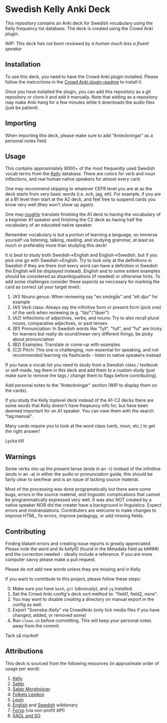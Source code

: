 # Swedish Kelly Anki Deck

This repository contains an Anki deck for Swedish vocabulary using the Kelly frequency list database. The deck is created using the Crowd Anki plugin.

*WIP: This deck has not been reviewed by a human much less a fluent speaker*

## Installation

To use this deck, you need to have the Crowd Anki plugin installed. Please follow the instructions in the [Crowd Anki plugin readme](https://github.com/Stvad/CrowdAnki) to install it.

Once you have installed the plugin, you can add this repository as a git repository or clone it and add it manually.
Note that adding as a repository may make Anki hang for a few minutes while it downloads the audio files (just be patient).

## Importing

When importing this deck, please make sure to add "Anteckningar" as a personal notes field.

## Usage

This contains approximately 8000+ of the most frequently used Swedish vocab terms from
the [Kelly](https://spraakbanken.gu.se/en/resources/kelly) database.
There are colors for verb and noun inflections, and real human native speakers for almost every card.

One may recommend skipping to whatever CEFR level you are at as the deck starts from very basic words (i.e. och, jag, ett).
For example, if you are at a B1 level then start at the A2 deck,
and feel free to suspend cards you know very well (they won't show up again).

One may [roughly](https://languagelearning.stackexchange.com/questions/3061/what-are-estimates-of-vocabulary-size-for-each-cefr-level)
translate finishing the A1 deck to having the vocabulary of a beginner A1 speaker
and finishing the C2 deck as having half the vocabulary of an educated native speaker.

Remember vocabulary is but a portion of learning a language, so
immerse yourself via
listening, talking, reading, and studying grammar, at least as much or preferably more than studying this deck!

It is best to study both Swedish→English and English→Swedish, but if you pick one go with Swedish→English.
Try to look only at the definitions in Swedish if they are there (not every word can have a definition in Swedish the English will be displayed instead).
English and to some extent examples should be considered as disambiguations (if needed) or otherwise hints.
To add some challenges consider these aspects as neccesary for marking the card as correct (at your target level):
1. (A1) Nouns genus: When reviewing say "en smörgås" and "ett djur" for example
2. (A1) Verb class: Always say the infinitive form or present form (pick one) of the verb when reviewing (e.g. "läs!"/"läser")
4. (A2) Inflections of adjectives, verbs, and nouns: Try to also recall plural nouns, comparative adjectives, or past tenses
3. (B1) Pronunciation: In Swedish words like "fyll", "full", and "ful" are tricky for learners but really do sound/mean very different things, be picky about pronunciation
5. (B2) Examples: Translate or come-up with examples
6. (C2) Pitch: This one is challenging, non-essential for speaking, and not recommended learning via flashcards - listen to native speakers instead

If you have a vocab list you need to study from a Swedish class / textbook or self-made,
tag them in this deck and add them to a custom study (just make sure to remove the tags / change them to flags before contributing).

Add personal notes to the "Anteckningar" section (WIP to display them on the cards).

If you study the Kelly toplevel deck instead of the A1-C2 decks there are some words that Kelly doesn't have freqeuncy info for,
but have been deemed important for an A1 speaker. You can view them with the search "tag:manual".

Many cards require you to look at the word class (verb, noun, etc.) to get the right answer!

Lycka till!

## Warnings

Some verbs mix up the present tense (ends in an -r) instead of the infinitive (ends in an -a) in either the audio or pronunciation guide,
this should be fairly clear to see/hear and is an issue of lacking source material.

Most of the processing was done programatically but there were some bugs, errors in the source material,
and linguistic complications that cannot be programmatically expressed very well.
It was also NOT created by a native speaker NOR did the creater have a background in linguistics.
Expect errors and mistranslations.
Contributers are welcome to make changes to improve HTML, fix errors, improve pedagogy, or add missing fields.

## Contributing

Finding blatant errors and creating issue reports is greatly appreciated.
Please note the word and its kellyID (found in the Metadata field as k####)
and the correction needed - ideally include a reference. If you are more computer savvy please make a pull request.

Please do not add new words unless they are missing and in Kelly.

If you want to contribute to this project, please follow these steps:

0. Make sure you have `bash`, `git` (obviously), and `jq` installed.
1. Set the Crowd Anki config's deck sort method to: "field1, field2, none".
2. You may want to disable creating a directory on manual export in the config as well.
3. Export "Svenska::Kelly" via CrowdAnki (only tick media files if you have changed, added, or removed some)
4. Run `clean.sh` before committing. This will keep your personal notes away from the commit.

Tack så mycket!

## Attributions

This deck is sourced from the following resources (in approximate order of usage per word):
1. [Kelly](https://spraakbanken.gu.se/en/resources/kelly)
4. [Saldo](https://spraakbanken.gu.se/resurser/saldo)
5. [Saldo Morphology](https://spraakbanken.gu.se/resurser/saldom)
2. [Folkets Lexikon](https://folkets-lexikon.csc.kth.se/folkets/)
3. [Lexin](http://lexin.nada.kth.se/lexin/)
6. [English](https://en.wiktionary.org/) and [Swedish](https://sv.wiktionary.org/) wiktionary
7. [Forvo](https://forvo.com/) (via non-profit API)
8. [SAOL and SO](https://svenska.se/)


